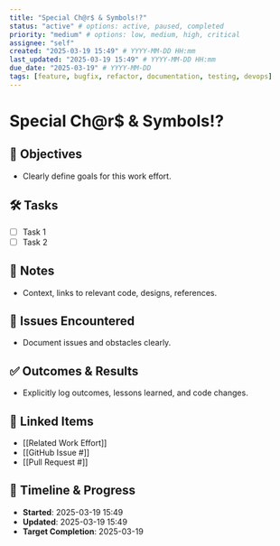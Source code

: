 ```yaml
---
title: "Special Ch@r$ & Symbols!?"
status: "active" # options: active, paused, completed
priority: "medium" # options: low, medium, high, critical
assignee: "self"
created: "2025-03-19 15:49" # YYYY-MM-DD HH:mm
last_updated: "2025-03-19 15:49" # YYYY-MM-DD HH:mm
due_date: "2025-03-19" # YYYY-MM-DD
tags: [feature, bugfix, refactor, documentation, testing, devops]
---
```


# Special Ch@r$ & Symbols!?

## 🚩 Objectives
- Clearly define goals for this work effort.

## 🛠 Tasks
- [ ] Task 1
- [ ] Task 2

## 📝 Notes
- Context, links to relevant code, designs, references.

## 🐞 Issues Encountered
- Document issues and obstacles clearly.

## ✅ Outcomes & Results
- Explicitly log outcomes, lessons learned, and code changes.

## 📌 Linked Items
- [[Related Work Effort]]
- [[GitHub Issue #]]
- [[Pull Request #]]

## 📅 Timeline & Progress
- **Started**: 2025-03-19 15:49
- **Updated**: 2025-03-19 15:49
- **Target Completion**: 2025-03-19
